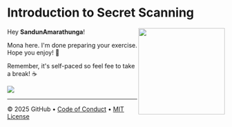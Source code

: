 # Introduction to Secret Scanning

<img src="https://octodex.github.com/images/Professortocat_v2.png" align="right" height="200px" />

Hey **SandunAmarathunga**!

Mona here. I'm done preparing your exercise. Hope you enjoy! 💚

Remember, it's self-paced so feel fee to take a break! ☕️

[![](https://img.shields.io/badge/Go%20to%20Exercise-%E2%86%92-1f883d?style=for-the-badge&logo=github&labelColor=197935)](https://github.com/SandunAmarathunga/skills-introduction-to-secret-scanning/issues/1)

---

&copy; 2025 GitHub &bull; [Code of Conduct](https://www.contributor-covenant.org/version/2/1/code_of_conduct/code_of_conduct.md) &bull; [MIT License](https://gh.io/mit)

